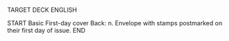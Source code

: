 TARGET DECK
ENGLISH

START
Basic
First-day cover
Back: n. Envelope with stamps postmarked on their first day of issue.
END
